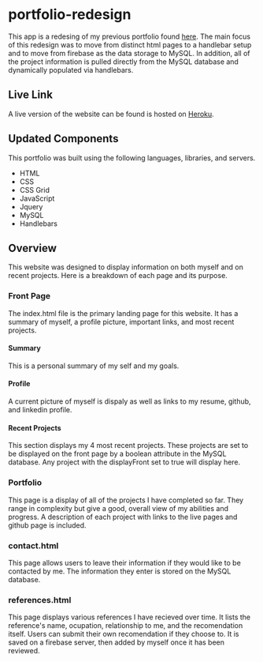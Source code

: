 # portfolio-redesign
This app is a redesing of my previous portfolio found [here](https://github.com/kknosala/Portfolio). The main focus of this redesign was to move from distinct html pages to a handlebar setup and to move from firebase as the data storage to MySQL. In addition, all of the project information is pulled directly from the MySQL database and dynamically populated via handlebars.

## Live Link
A live version of the website can be found is hosted on [Heroku](https://damp-brushlands-44590.herokuapp.com/).

## Updated Components
This portfolio was built using the following languages, libraries, and servers.
- HTML
- CSS
- CSS Grid
- JavaScript
- Jquery
- MySQL
- Handlebars

## Overview
This website was designed to display information on both myself and on recent projects. Here is a breakdown of each page and its purpose.

### Front Page
The index.html file is the primary landing page for this website. It has a summary of myself, a profile picture, important links, and most recent projects.

#### Summary
This is a personal summary of my self and my goals.

#### Profile
A current picture of myself is dispaly as well as links to my resume, github, and linkedin profile.

#### Recent Projects
This section displays my 4 most recent projects. These projects are set to be displayed on the front page by a boolean attribute in the MySQL database. Any project with the displayFront set to true will display here.

### Portfolio
This page is a display of all of the projects I have completed so far. They range in complexity but give a good, overall view of my abilities and progress. A description of each project with links to the live pages and github page is included.

### contact.html
This page allows users to leave their information if they would like to be contacted by me. The information they enter is stored on the MySQL database.

### references.html
This page displays various references I have recieved over time. It lists the reference's name, ocupation, relationship to me, and the recomendation itself. Users can submit their own recomendation if they choose to. It is saved on a firebase server, then added by myself once it has been reviewed.
